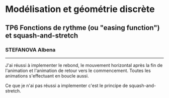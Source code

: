 # Modélisation et géométrie discrète
## TP6 Fonctions de rythme (ou "easing function") et squash-and-stretch
### STEFANOVA Albena 

---


J'ai réussi à implementer le rebond, le mouvement horizontal après la fin de l'animation et l'animation de retour vers le commencement. Toutes les animations s'effectuant en boucle aussi. 

Ce que je n'ai pas réussi a implementer c'est le principe de squash-and-stretch. 